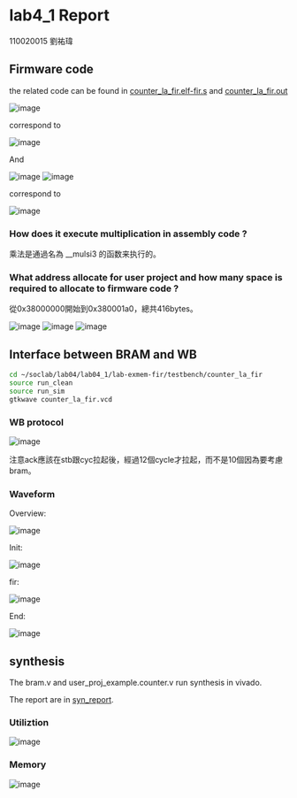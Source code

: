 # lab4_1 Report
110020015 劉祐瑋
## Firmware code 
the related code can be found in [counter_la_fir.elf-fir.s](https://github.com/nthuyouwei/soclab/blob/main/lab04/lab04_1/lab-exmem_fir/testbench/counter_la_fir/counter_la_fir.elf-fir.s) and [counter_la_fir.out](https://github.com/nthuyouwei/soclab/blob/main/lab04/lab04_1/lab-exmem_fir/testbench/counter_la_fir/counter_la_fir.out)

![image](https://github.com/nthuyouwei/soclab/assets/145022311/45922a48-51b5-4fb5-a9cd-a00ca6cbabbd)

correspond to 

![image](https://github.com/nthuyouwei/soclab/assets/145022311/1a64f6d0-87da-49ef-a7b4-388dbc65efad)


And 

![image](https://github.com/nthuyouwei/soclab/assets/145022311/4834b1ff-ec85-4587-90b7-a8f80f524c2d)
![image](https://github.com/nthuyouwei/soclab/assets/145022311/d4852498-f869-4035-9708-cfb807c9ceb1)

correspond to

![image](https://github.com/nthuyouwei/soclab/assets/145022311/c84b37f6-662e-46b1-8cca-3491478afc77)

### How does it execute  multiplication in assembly code ?
乘法是通過名為 __mulsi3 的函数来执行的。
### What address allocate for user project and how many space is required to allocate to firmware code ?

從0x38000000開始到0x380001a0，總共416bytes。

![image](https://github.com/nthuyouwei/soclab/assets/145022311/cf020db9-0979-4dec-860f-7de4ff93f29b)
![image](https://github.com/nthuyouwei/soclab/assets/145022311/0480f5d9-0702-4796-8fcf-dd1f663e3428)
![image](https://github.com/nthuyouwei/soclab/assets/145022311/127830c0-60ff-4788-b482-c48c4363f432)




## Interface between BRAM and WB
```sh
cd ~/soclab/lab04/lab04_1/lab-exmem-fir/testbench/counter_la_fir
source run_clean
source run_sim
gtkwave counter_la_fir.vcd
```
### WB protocol 
![image](https://github.com/nthuyouwei/soclab/assets/145022311/4da48f74-7eb9-41f3-afd1-bc2b0395ea31)

注意ack應該在stb跟cyc拉起後，經過12個cycle才拉起，而不是10個因為要考慮bram。
### Waveform

Overview:

![image](https://github.com/nthuyouwei/soclab/assets/145022311/0d0d3726-474a-4b2b-9522-36ddde17a313)

Init:

![image](https://github.com/nthuyouwei/soclab/assets/145022311/6df48511-18aa-4993-8088-a05a645bf13c)

fir:

![image](https://github.com/nthuyouwei/soclab/assets/145022311/6bfbf08b-a328-408b-a37f-cf5f015d6d10)

End:

![image](https://github.com/nthuyouwei/soclab/assets/145022311/24150ec9-c542-4d52-89e6-b6dc01f70bab)


## synthesis
The bram.v and user_proj_example.counter.v run synthesis in vivado.

The report are in [syn_report](https://github.com/nthuyouwei/soclab/tree/main/lab04/lab04_1/syn_report).
### Utiliztion
![image](https://github.com/nthuyouwei/soclab/assets/145022311/1abb053a-2a77-481a-ac85-505f397c754b)

### Memory

![image](https://github.com/nthuyouwei/soclab/assets/145022311/1c494d94-34e9-4732-9212-55e44e7bd71c)

